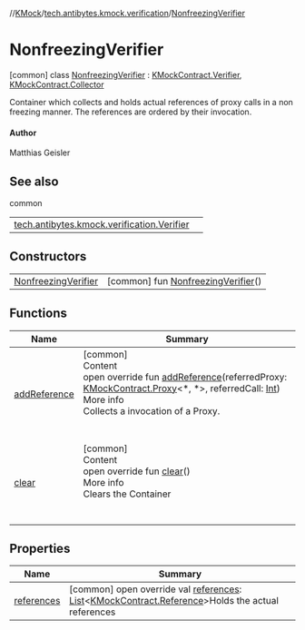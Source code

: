 //[KMock](../../../index.md)/[tech.antibytes.kmock.verification](../index.md)/[NonfreezingVerifier](index.md)



# NonfreezingVerifier
 [common] class [NonfreezingVerifier](index.md) : [KMockContract.Verifier](../../tech.antibytes.kmock/-k-mock-contract/-verifier/index.md), [KMockContract.Collector](../../tech.antibytes.kmock/-k-mock-contract/-collector/index.md)

Container which collects and holds actual references of proxy calls in a non freezing manner. The references are ordered by their invocation.



#### Author


Matthias Geisler




## See also

common

| | |
|---|---|
| <a name="tech.antibytes.kmock.verification/NonfreezingVerifier///PointingToDeclaration/"></a>[tech.antibytes.kmock.verification.Verifier](../-verifier/index.md)| <a name="tech.antibytes.kmock.verification/NonfreezingVerifier///PointingToDeclaration/"></a>|



## Constructors

| | |
|---|---|
| <a name="tech.antibytes.kmock.verification/NonfreezingVerifier/NonfreezingVerifier/#/PointingToDeclaration/"></a>[NonfreezingVerifier](-nonfreezing-verifier.md)| <a name="tech.antibytes.kmock.verification/NonfreezingVerifier/NonfreezingVerifier/#/PointingToDeclaration/"></a> [common] fun [NonfreezingVerifier](-nonfreezing-verifier.md)()   <br>|


## Functions

|  Name |  Summary |
|---|---|
| <a name="tech.antibytes.kmock.verification/NonfreezingVerifier/addReference/#tech.antibytes.kmock.KMockContract.Proxy[*,*]#kotlin.Int/PointingToDeclaration/"></a>[addReference](add-reference.md)| <a name="tech.antibytes.kmock.verification/NonfreezingVerifier/addReference/#tech.antibytes.kmock.KMockContract.Proxy[*,*]#kotlin.Int/PointingToDeclaration/"></a>[common]  <br>Content  <br>open override fun [addReference](add-reference.md)(referredProxy: [KMockContract.Proxy](../../tech.antibytes.kmock/-k-mock-contract/-proxy/index.md)<*, *>, referredCall: [Int](https://kotlinlang.org/api/latest/jvm/stdlib/kotlin/-int/index.html))  <br>More info  <br>Collects a invocation of a Proxy.  <br><br><br>|
| <a name="tech.antibytes.kmock.verification/NonfreezingVerifier/clear/#/PointingToDeclaration/"></a>[clear](clear.md)| <a name="tech.antibytes.kmock.verification/NonfreezingVerifier/clear/#/PointingToDeclaration/"></a>[common]  <br>Content  <br>open override fun [clear](clear.md)()  <br>More info  <br>Clears the Container  <br><br><br>|


## Properties

|  Name |  Summary |
|---|---|
| <a name="tech.antibytes.kmock.verification/NonfreezingVerifier/references/#/PointingToDeclaration/"></a>[references](references.md)| <a name="tech.antibytes.kmock.verification/NonfreezingVerifier/references/#/PointingToDeclaration/"></a> [common] open override val [references](references.md): [List](https://kotlinlang.org/api/latest/jvm/stdlib/kotlin.collections/-list/index.html)<[KMockContract.Reference](../../tech.antibytes.kmock/-k-mock-contract/-reference/index.md)>Holds the actual references   <br>|

